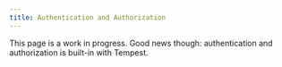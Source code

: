 ```yaml
---
title: Authentication and Authorization
---
```


This page is a work in progress. Good news though: authentication and authorization is built-in with Tempest.